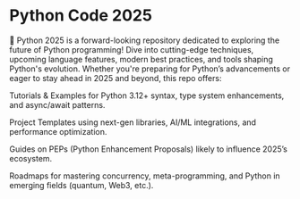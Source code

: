 <h1>Python Code 2025</h1>
🚀 Python 2025 is a forward-looking repository dedicated to exploring the future of Python programming! Dive into cutting-edge techniques, upcoming language features, modern best practices, and tools shaping Python's evolution. Whether you're preparing for Python’s advancements or eager to stay ahead in 2025 and beyond, this repo offers:

Tutorials & Examples for Python 3.12+ syntax, type system enhancements, and async/await patterns.

Project Templates using next-gen libraries, AI/ML integrations, and performance optimization.

Guides on PEPs (Python Enhancement Proposals) likely to influence 2025’s ecosystem.

Roadmaps for mastering concurrency, meta-programming, and Python in emerging fields (quantum, Web3, etc.).
